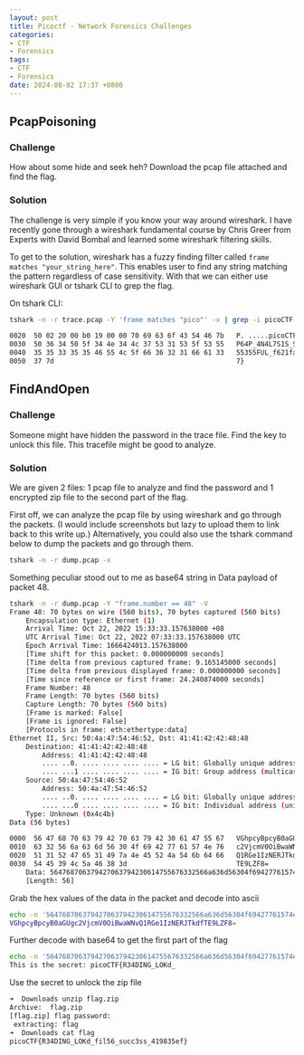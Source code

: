 ```yaml
---
layout: post
title: Picoctf - Network Forensics Challenges
categories:
- CTF
- Forensics
tags:
- CTF
- Forensics
date: 2024-08-02 17:37 +0800
---
```

## PcapPoisoning

### Challenge

How about some hide and seek heh? Download the pcap file attached and find the flag.

### Solution

The challenge is very simple if you know your way around wireshark. I have recently gone through a wireshark fundamental course by Chris Greer from Experts with David Bombal and learned some wireshark filtering skills.

To get to the solution, wireshark has a fuzzy finding filter called `frame matches "your_string_here"`. This enables user to find any string matching the pattern regardless of case sensitivity. With that we can either use wireshark GUI or tshark CLI to grep the flag.

On tshark CLI:

```bash
tshark -n -r trace.pcap -Y 'frame matches "pico"' -x | grep -i picoCTF -A 3

0020  50 02 20 00 b0 19 00 00 70 69 63 6f 43 54 46 7b   P. .....picoCTF{
0030  50 36 34 50 5f 34 4e 34 4c 37 53 31 53 5f 53 55   P64P_4N4L7S1S_SU
0040  35 35 33 35 35 46 55 4c 5f 66 36 32 31 66 61 33   55355FUL_f621fa3
0050  37 7d                                             7}
```

## FindAndOpen

### Challenge

Someone might have hidden the password in the trace file. Find the key to unlock this file. This tracefile might be good to analyze.

### Solution

We are given 2 files: 1 pcap file to analyze and find the password and 1 encrypted zip file to the second part of the flag.

First off, we can analyze the pcap file by using wireshark and go through the packets. (I would include screenshots but lazy to upload them to link back to this write up.) Alternatively, you could also use the tshark command below to dump the packets and go through them.

```bash
tshark -n -r dump.pcap -x
```

Something peculiar stood out to me as base64 string in Data payload of packet 48.

```bash
tshark -n -r dump.pcap -Y "frame.number == 48" -V
Frame 48: 70 bytes on wire (560 bits), 70 bytes captured (560 bits)
    Encapsulation type: Ethernet (1)
    Arrival Time: Oct 22, 2022 15:33:33.157638000 +08
    UTC Arrival Time: Oct 22, 2022 07:33:33.157638000 UTC
    Epoch Arrival Time: 1666424013.157638000
    [Time shift for this packet: 0.000000000 seconds]
    [Time delta from previous captured frame: 9.165145000 seconds]
    [Time delta from previous displayed frame: 0.000000000 seconds]
    [Time since reference or first frame: 24.240874000 seconds]
    Frame Number: 48
    Frame Length: 70 bytes (560 bits)
    Capture Length: 70 bytes (560 bits)
    [Frame is marked: False]
    [Frame is ignored: False]
    [Protocols in frame: eth:ethertype:data]
Ethernet II, Src: 50:4a:47:54:46:52, Dst: 41:41:42:42:48:48
    Destination: 41:41:42:42:48:48
        Address: 41:41:42:42:48:48
        .... ..0. .... .... .... .... = LG bit: Globally unique address (factory default)
        .... ...1 .... .... .... .... = IG bit: Group address (multicast/broadcast)
    Source: 50:4a:47:54:46:52
        Address: 50:4a:47:54:46:52
        .... ..0. .... .... .... .... = LG bit: Globally unique address (factory default)
        .... ...0 .... .... .... .... = IG bit: Individual address (unicast)
    Type: Unknown (0x4c4b)
Data (56 bytes)

0000  56 47 68 70 63 79 42 70 63 79 42 30 61 47 55 67   VGhpcyBpcyB0aGUg
0010  63 32 56 6a 63 6d 56 30 4f 69 42 77 61 57 4e 76   c2VjcmV0OiBwaWNv
0020  51 31 52 47 65 31 49 7a 4e 45 52 4a 54 6b 64 66   Q1RGe1IzNERJTkdf
0030  54 45 39 4c 5a 46 38 3d                           TE9LZF8=
    Data: 564768706379427063794230614755676332566a636d56304f69427761574e76513152476531497a4e45524a546b64665445394c5a46383d
    [Length: 56]
```

Grab the hex values of the data in the packet and decode into ascii

```bash
echo -n '564768706379427063794230614755676332566a636d56304f69427761574e76513152476531497a4e45524a546b64665445394c5a46383d' | xxd -r -p
VGhpcyBpcyB0aGUgc2VjcmV0OiBwaWNvQ1RGe1IzNERJTkdfTE9LZF8=
```

Further decode with base64 to get the first part of the flag

```bash
echo -n '564768706379427063794230614755676332566a636d56304f69427761574e76513152476531497a4e45524a546b64665445394c5a46383d' | xxd -r -p | base64 -d
This is the secret: picoCTF{R34DING_LOKd_
```

Use the secret to unlock the zip file

```bash
➜  Downloads unzip flag.zip
Archive:  flag.zip
[flag.zip] flag password:
 extracting: flag
➜  Downloads cat flag
picoCTF{R34DING_LOKd_fil56_succ3ss_419835ef}
```